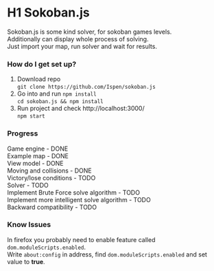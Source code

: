 # H1 Sokoban.js #
Sokoban.js is some kind solver, for sokoban games levels.  
Additionally can display whole process of solving.  
Just import your map, run solver and wait for results.

### How do I get set up? ###
1. Download repo  
`git clone https://github.com/Ispen/sokoban.js`
2. Go into and run `npm install`  
`cd sokoban.js && npm install`
3. Run project and check http://localhost:3000/  
`npm start`
### Progress ###
Game engine - DONE  
Example map - DONE  
View model - DONE  
Moving and collisions - DONE  
Victory/lose conditions - TODO  
Solver - TODO  
Implement Brute Force solve algorithm - TODO  
Implement more intelligent solve algorithm - TODO  
Backward compatibility - TODO

### Know Issues ###
In firefox you probably need to enable feature called `dom.moduleScripts.enabled`.  
Write `about:config` in address, find `dom.moduleScripts.enabled` and set value to **true**.
